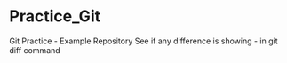 # Practice_Git
Git Practice - Example Repository
See if any difference is showing - in git diff command